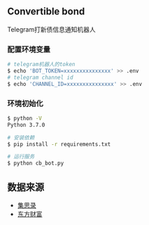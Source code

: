 ## Convertible bond

Telegram打新债信息通知机器人

### 配置环境变量
```bash
# telegram机器人的token
$ echo 'BOT_TOKEN=xxxxxxxxxxxxxxx' >> .env
# telegram channel id
$ echo 'CHANNEL_ID=xxxxxxxxxxxxxxx' >> .env
```

### 环境初始化

```bash
$ python -V
Python 3.7.0

# 安装依赖
$ pip install -r requirements.txt

# 运行服务
$ python cb_bot.py
```

## 数据来源

* [集思录](https://www.jisilu.cn/data/cbnew/#pre)
* [东方财富](http://data.eastmoney.com/kzz/default.html)
